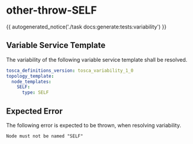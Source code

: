 # other-throw-SELF

{{ autogenerated_notice('./task docs:generate:tests:variability') }}


## Variable Service Template

The variability of the following variable service template shall be resolved.

```yaml linenums="1"
tosca_definitions_version: tosca_variability_1_0
topology_template:
  node_templates:
    SELF:
      type: SELF
```





## Expected Error

The following error is expected to be thrown, when resolving variability.

```text linenums="1"
Node must not be named "SELF"
```
